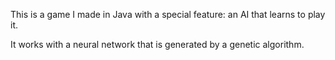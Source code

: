 This is a game I made in Java with a special feature: an AI that learns to play it.

It works with a neural network that is generated by a genetic algorithm.
